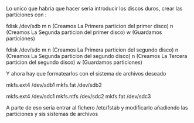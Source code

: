 Lo unico que habria que hacer seria introducir los discos duros, crear las particiones con :

fdisk /dev/sdb
    m
    n (Creamos La Primera particion del primer disco)
    n (Creamos La Segunda particion del primer disco)
    w (Guardamos particiones)

fdisk /dev/sdc
    m
    n (Creamos La Primera particion del segundo disco)
    n (Creamos La Segunda particion del segundo disco)
    n (Creamos La Tercera particion del segundo disco)
    w (Guardamos particiones)

Y ahora hay que formatearlos con el sistema de archivos deseado

mkfs.ext4 /dev/sdb1
mkfs.fat  /dev/sdb2

mkfs.ext4 /dev/sdc1
mkfs.ntfs /dev/sdc2
mkfs.fat  /dev/sdc3

A parte de eso seria entrar al fichero /etc/fstab y modificarlo añadiendo las particiones y sis sistemas de archivos
